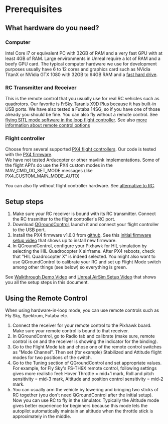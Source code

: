 # Prerequisites

## What hardware do you need?
### Computer
Intel Core i7 or equivalent PC with 32GB of RAM and a very fast GPU with at least 4GB of RAM. Large environments in Unreal require a lot of RAM and a beefy GPU card. 
The typical computer hardware we use for development purposes usually have 6 to 12 cores and graphics card such as NVidia TitanX or NVidia GTX 1080 with 32GB to 64GB RAM and a [fast hard drive](hard_drive.md).

### RC Transmitter and Receiver

This is the remote control that you usually use for real RC vehicles such as quadrotors. Our favorite is [FrSky Taranis X9D Plus](https://hobbyking.com/en_us/frsky-2-4ghz-accst-taranis-x9d-plus-and-x8r-combo-digital-telemetry-radio-system-mode-2.html) because it has built-in USB ports. 
We have also tested a Futaba 14SG, so if you have one of those already you should be fine.
You can also fly without a remote control.  See [flying SITL mode software in the loop flight controller](sitl.md).
See also [more information about remote control options](remote_controls.md) 

### Flight controller

Choose from several supported [PX4 flight controllers](px4.md).  Our code is tested with the [PX4 firmware](https://dev.px4.io/).  
We have not tested Arducopter or other mavlink implementations.  Some of the flight API's do use the
PX4 custom modes in the MAV_CMD_DO_SET_MODE messages (like PX4_CUSTOM_MAIN_MODE_AUTO)

You can also fly without flight controller hardware.  See [alternative to RC](sitl.md).

## Setup steps
1. Make sure your RC receiver is bound with its RC transmitter. Connect the RC trasmitter to the flight controller's RC port.
2. Download [QGroundControl](http://qgroundcontrol.com/), launch it and connect your flight controller to the USB port.
3. Install the PX4 firmware v1.6.0 from [github](https://github.com/PX4/Firmware/releases/tag/v1.6.0rc1). 
See this [initial firmware setup video](https://dev.px4.io/starting-initial-config.html) that shows up to install new firmware.
4. In QGroundControl, configure your Pixhawk for HIL simulation by selecting the HIL Quadrocopter X airframe.  After PX4 reboots, check that "HIL Quadrocopter X" is indeed selected. You might also want to use QGroundControl to calibrate your RC and set up Flight Mode switch among other things (see below) so everything is green.

See [Walkthrough Demo Video](https://youtu.be/HNWdYrtw3f0) and  [Unreal AirSim Setup  Video](https://youtu.be/1oY8Qu5maQQ) that shows you all the setup steps in this document.

## Using the Remote Control
When using hardware-in-loop mode, you can use remote controls such as Fly Sky, Spektrum, Futaba etc.
1. Connect the receiver for your remote control to the Pixhawk board. Make sure your remote control is bound to that receiver.
2. In QGroundControl, go to Radio tab and calibrate (make sure, remote control is on and the receiver is showing the indicator for the binding). 
3. Go to the Flight Mode tab and chose one of the remote control switches as "Mode Channel". Then set (for example) Stabilized and Attitude flight modes for two positions of the switch.
4. Go to the Tuning section of QGroundControl and set appropriate values. For example, for Fly Sky's FS-TH9X remote control, following settings gives more realistic feel: Hover Throttle = mid+1 mark, Roll and pitch sensitivity = mid-3 mark, Altitude and position control sensitivity = mid-2 mark.
5. You can usually arm the vehicle by lowering and bringing two sticks of RC together (you don't need QGroundControl after the initial setup). Now you can use RC to fly in the simulator. Typically the Altitude mode gives better experience for beginners because this mode lets the autopilot automatically maintain an altitude when the throttle stick is approximately in the middle.
